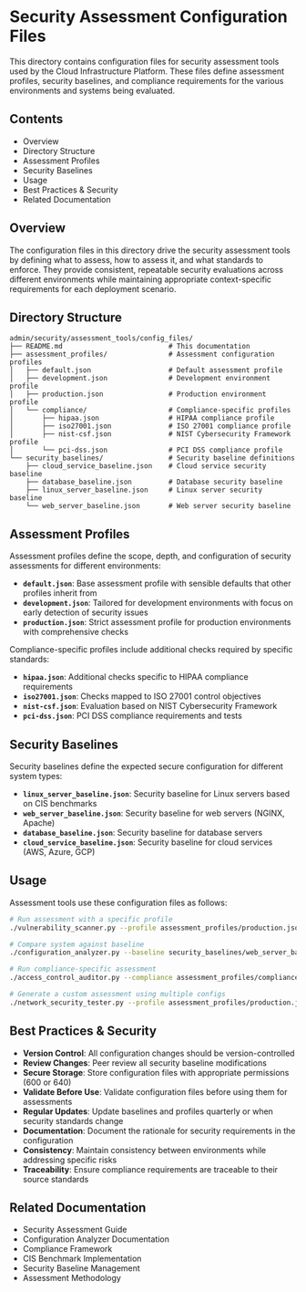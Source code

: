 # Security Assessment Configuration Files

This directory contains configuration files for security assessment tools used by the Cloud Infrastructure Platform. These files define assessment profiles, security baselines, and compliance requirements for the various environments and systems being evaluated.

## Contents

- Overview
- Directory Structure
- Assessment Profiles
- Security Baselines
- Usage
- Best Practices & Security
- Related Documentation

## Overview

The configuration files in this directory drive the security assessment tools by defining what to assess, how to assess it, and what standards to enforce. They provide consistent, repeatable security evaluations across different environments while maintaining appropriate context-specific requirements for each deployment scenario.

## Directory Structure

```plaintext
admin/security/assessment_tools/config_files/
├── README.md                          # This documentation
├── assessment_profiles/               # Assessment configuration profiles
│   ├── default.json                   # Default assessment profile
│   ├── development.json               # Development environment profile
│   ├── production.json                # Production environment profile
│   └── compliance/                    # Compliance-specific profiles
│       ├── hipaa.json                 # HIPAA compliance profile
│       ├── iso27001.json              # ISO 27001 compliance profile
│       ├── nist-csf.json              # NIST Cybersecurity Framework profile
│       └── pci-dss.json               # PCI DSS compliance profile
└── security_baselines/                # Security baseline definitions
    ├── cloud_service_baseline.json    # Cloud service security baseline
    ├── database_baseline.json         # Database security baseline
    ├── linux_server_baseline.json     # Linux server security baseline
    └── web_server_baseline.json       # Web server security baseline
```

## Assessment Profiles

Assessment profiles define the scope, depth, and configuration of security assessments for different environments:

- **`default.json`**: Base assessment profile with sensible defaults that other profiles inherit from
- **`development.json`**: Tailored for development environments with focus on early detection of security issues
- **`production.json`**: Strict assessment profile for production environments with comprehensive checks

Compliance-specific profiles include additional checks required by specific standards:

- **`hipaa.json`**: Additional checks specific to HIPAA compliance requirements
- **`iso27001.json`**: Checks mapped to ISO 27001 control objectives
- **`nist-csf.json`**: Evaluation based on NIST Cybersecurity Framework
- **`pci-dss.json`**: PCI DSS compliance requirements and tests

## Security Baselines

Security baselines define the expected secure configuration for different system types:

- **`linux_server_baseline.json`**: Security baseline for Linux servers based on CIS benchmarks
- **`web_server_baseline.json`**: Security baseline for web servers (NGINX, Apache)
- **`database_baseline.json`**: Security baseline for database servers
- **`cloud_service_baseline.json`**: Security baseline for cloud services (AWS, Azure, GCP)

## Usage

Assessment tools use these configuration files as follows:

```bash
# Run assessment with a specific profile
./vulnerability_scanner.py --profile assessment_profiles/production.json

# Compare system against baseline
./configuration_analyzer.py --baseline security_baselines/web_server_baseline.json --target webserver01

# Run compliance-specific assessment
./access_control_auditor.py --compliance assessment_profiles/compliance/pci-dss.json

# Generate a custom assessment using multiple configs
./network_security_tester.py --profile assessment_profiles/production.json --compliance assessment_profiles/compliance/iso27001.json
```

## Best Practices & Security

- **Version Control**: All configuration changes should be version-controlled
- **Review Changes**: Peer review all security baseline modifications
- **Secure Storage**: Store configuration files with appropriate permissions (600 or 640)
- **Validate Before Use**: Validate configuration files before using them for assessments
- **Regular Updates**: Update baselines and profiles quarterly or when security standards change
- **Documentation**: Document the rationale for security requirements in the configuration
- **Consistency**: Maintain consistency between environments while addressing specific risks
- **Traceability**: Ensure compliance requirements are traceable to their source standards

## Related Documentation

- Security Assessment Guide
- Configuration Analyzer Documentation
- Compliance Framework
- CIS Benchmark Implementation
- Security Baseline Management
- Assessment Methodology
